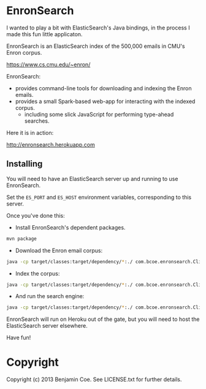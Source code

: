 EnronSearch
===========

I wanted to play a bit with ElasticSearch's Java bindings, in the process
I made this fun little applicaton.

EnronSearch is an ElasticSearch index of the 500,000 emails in CMU's Enron corpus.

https://www.cs.cmu.edu/~enron/

EnronSearch:

* provides command-line tools for downloading and indexing the Enron emails.
* provides a small Spark-based web-app for interacting with the indexed corpus.
    * including some slick JavaScript for performing type-ahead searches.

Here it is in action:

http://enronsearch.herokuapp.com

Installing
----------

You will need to have an ElasticSearch server up and running to use EnronSearch.

Set the `ES_PORT` and `ES_HOST` environment variables, corresponding to this server.

Once you've done this:

* Install EnronSearch's dependent packages.

```bash
mvn package
```

* Download the Enron email corpus:

```bash
java -cp target/classes:target/dependency/*:./ com.bcoe.enronsearch.Cli --download
```

* Index the corpus:

```bash
java -cp target/classes:target/dependency/*:./ com.bcoe.enronsearch.Cli --index
```

* And run the search engine:

```bash
java -cp target/classes:target/dependency/*:./ com.bcoe.enronsearch.Cli --server
```

EnronSearch will run on Heroku out of the gate, but you will need to host the ElasticSearch server elsewhere.

Have fun!

Copyright
=========

Copyright (c) 2013 Benjamin Coe. See LICENSE.txt for
further details.
